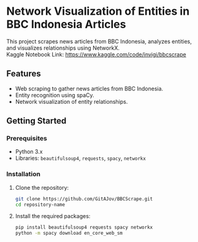 
# Network Visualization of Entities in BBC Indonesia Articles 

This project scrapes news articles from BBC Indonesia, analyzes entities, and visualizes relationships using NetworkX.
<br> Kaggle Notebook Link: https://www.kaggle.com/code/invigi/bbcscrape
## Features

- Web scraping to gather news articles from BBC Indonesia.
- Entity recognition using spaCy.
- Network visualization of entity relationships.

## Getting Started

### Prerequisites

- Python 3.x
- Libraries: `beautifulsoup4`, `requests`, `spacy`, `networkx`

### Installation

1. Clone the repository:
   ```bash
   git clone https://github.com/GitAJov/BBCScrape.git
   cd repository-name
   ```

2. Install the required packages:
   ```bash
   pip install beautifulsoup4 requests spacy networkx
   python -m spacy download en_core_web_sm
   ```
